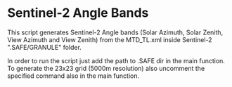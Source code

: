 # Sentinel-2 Angle Bands

This script generates Sentinel-2 Angle bands (Solar Azimuth, Solar Zenith, View Azimuth and View Zenith) from the MTD_TL.xml inside Sentinel-2 ".SAFE/GRANULE" folder.

In order to run the script just add the path to .SAFE dir in the main function.
To generate the 23x23 grid (5000m resolution) also uncomment the specified command also in the main function.
